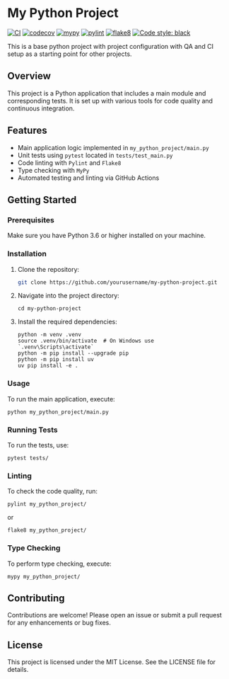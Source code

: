 # My Python Project

[![CI](https://github.com/dan-driver/my_python_project/actions/workflows/ci.yml/badge.svg)](https://github.com/dan-driver/my_python_project/actions/workflows/ci.yml)
[![codecov](https://codecov.io/gh/dan-driver/my_python_project/graph/badge.svg?token=ABECRCOUG2)](https://codecov.io/gh/dan-driver/my_python_project)
[![mypy](https://img.shields.io/badge/type%20checker-mypy-blue)](http://mypy-lang.org/)
[![pylint](https://img.shields.io/badge/lint-pylint-yellowgreen)](https://pylint.pycqa.org/)
[![flake8](https://img.shields.io/badge/lint-flake8-green)](https://flake8.pycqa.org/)
[![Code style: black](https://img.shields.io/badge/code%20style-black-000000.svg)](https://github.com/psf/black)

This is a base python project with project configuration with QA and CI setup as a starting point for other projects.

## Overview
This project is a Python application that includes a main module and corresponding tests. It is set up with various tools for code quality and continuous integration.

## Features
- Main application logic implemented in `my_python_project/main.py`
- Unit tests using `pytest` located in `tests/test_main.py`
- Code linting with `Pylint` and `Flake8`
- Type checking with `MyPy`
- Automated testing and linting via GitHub Actions

## Getting Started

### Prerequisites
Make sure you have Python 3.6 or higher installed on your machine.

### Installation
1. Clone the repository:
   ```sh
   git clone https://github.com/yourusername/my-python-project.git
   ```
2. Navigate into the project directory:
   ```
   cd my-python-project
   ```
3. Install the required dependencies:
   ```
   python -m venv .venv
   source .venv/bin/activate  # On Windows use `.venv\Scripts\activate`
   python -m pip install --upgrade pip
   python -m pip install uv
   uv pip install -e .
   ```

### Usage
To run the main application, execute:
```
python my_python_project/main.py
```

### Running Tests
To run the tests, use:
```
pytest tests/
```

### Linting
To check the code quality, run:
```
pylint my_python_project/
```
or
```
flake8 my_python_project/
```

### Type Checking
To perform type checking, execute:
```
mypy my_python_project/
```

## Contributing
Contributions are welcome! Please open an issue or submit a pull request for any enhancements or bug fixes.

## License
This project is licensed under the MIT License. See the LICENSE file for details.